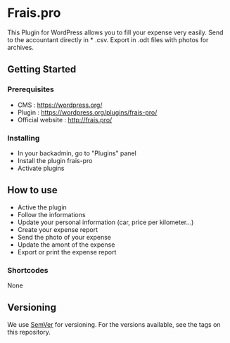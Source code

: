 # Frais.pro
This Plugin for WordPress allows you to fill your expense very easily.
Send to the accountant directly in * .csv.
Export in .odt files with photos for archives.

## Getting Started
### Prerequisites
- CMS : https://wordpress.org/
- Plugin : https://wordpress.org/plugins/frais-pro/
- Official website : http://frais.pro/

### Installing
- In your backadmin, go to "Plugins" panel
- Install the plugin frais-pro
- Activate plugins

## How to use
- Active the plugin
- Follow the informations
- Update your personal information (car, price per kilometer...)
- Create your expense report
- Send the photo of your expense
- Update the amont of the expense
- Export or print the expense report

### Shortcodes
None

## Versioning
We use [SemVer](https://semver.org/) for versioning. For the versions available, see the tags on this repository.
